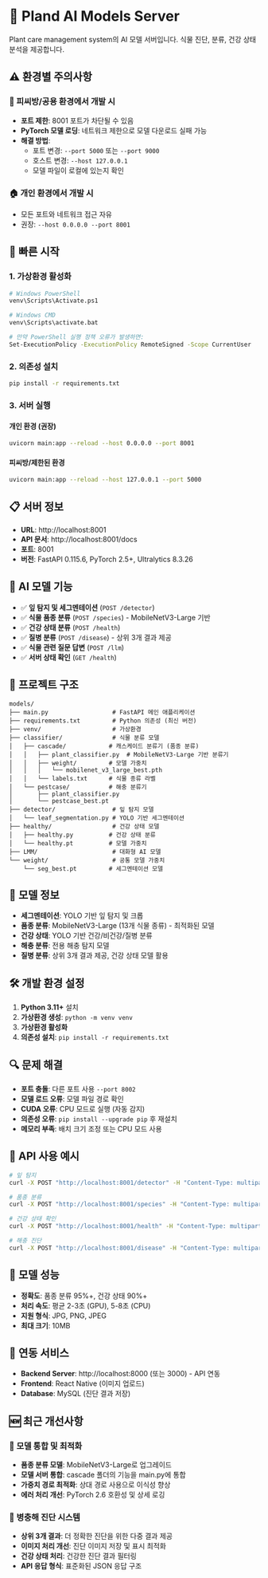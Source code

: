 # 🤖 Pland AI Models Server

Plant care management system의 AI 모델 서버입니다. 식물 진단, 분류, 건강 상태 분석을 제공합니다.

## ⚠️ 환경별 주의사항

### 🏢 피씨방/공용 환경에서 개발 시

- **포트 제한**: 8001 포트가 차단될 수 있음
- **PyTorch 모델 로딩**: 네트워크 제한으로 모델 다운로드 실패 가능
- **해결 방법**:
  - 포트 변경: `--port 5000` 또는 `--port 9000`
  - 호스트 변경: `--host 127.0.0.1`
  - 모델 파일이 로컬에 있는지 확인

### 🏠 개인 환경에서 개발 시

- 모든 포트와 네트워크 접근 자유
- 권장: `--host 0.0.0.0 --port 8001`

## 🚀 빠른 시작

### 1. 가상환경 활성화

```bash
# Windows PowerShell
venv\Scripts\Activate.ps1

# Windows CMD
venv\Scripts\activate.bat

# 만약 PowerShell 실행 정책 오류가 발생하면:
Set-ExecutionPolicy -ExecutionPolicy RemoteSigned -Scope CurrentUser
```

### 2. 의존성 설치

```bash
pip install -r requirements.txt
```

### 3. 서버 실행

#### 개인 환경 (권장)

```bash
uvicorn main:app --reload --host 0.0.0.0 --port 8001
```

#### 피씨방/제한된 환경

```bash
uvicorn main:app --reload --host 127.0.0.1 --port 5000
```

## 📋 서버 정보

- **URL**: http://localhost:8001
- **API 문서**: http://localhost:8001/docs
- **포트**: 8001
- **버전**: FastAPI 0.115.6, PyTorch 2.5+, Ultralytics 8.3.26

## 🤖 AI 모델 기능

- ✅ **잎 탐지 및 세그멘테이션** (`POST /detector`)
- ✅ **식물 품종 분류** (`POST /species`) - MobileNetV3-Large 기반
- ✅ **건강 상태 분류** (`POST /health`)
- ✅ **질병 분류** (`POST /disease`) - 상위 3개 결과 제공
- ✅ **식물 관련 질문 답변** (`POST /llm`)
- ✅ **서버 상태 확인** (`GET /health`)

## 📁 프로젝트 구조

```
models/
├── main.py                  # FastAPI 메인 애플리케이션
├── requirements.txt         # Python 의존성 (최신 버전)
├── venv/                    # 가상환경
├── classifier/              # 식물 분류 모델
│   ├── cascade/            # 캐스케이드 분류기 (품종 분류)
│   │   ├── plant_classifier.py  # MobileNetV3-Large 기반 분류기
│   │   ├── weight/         # 모델 가중치
│   │   │   └── mobilenet_v3_large_best.pth
│   │   └── labels.txt      # 식물 종류 라벨
│   └── pestcase/           # 해충 분류기
│       ├── plant_classifier.py
│       └── pestcase_best.pt
├── detector/                # 잎 탐지 모델
│   └── leaf_segmentation.py # YOLO 기반 세그멘테이션
├── healthy/                 # 건강 상태 모델
│   ├── healthy.py          # 건강 상태 분류
│   └── healthy.pt          # 모델 가중치
├── LMM/                     # 대화형 AI 모델
└── weight/                  # 공통 모델 가중치
    └── seg_best.pt         # 세그멘테이션 모델
```

## 🔧 모델 정보

- **세그멘테이션**: YOLO 기반 잎 탐지 및 크롭
- **품종 분류**: MobileNetV3-Large (13개 식물 종류) - 최적화된 모델
- **건강 상태**: YOLO 기반 건강/비건강/질병 분류
- **해충 분류**: 전용 해충 탐지 모델
- **질병 분류**: 상위 3개 결과 제공, 건강 상태 모델 활용

## 🛠️ 개발 환경 설정

1. **Python 3.11+** 설치
2. **가상환경 생성**: `python -m venv venv`
3. **가상환경 활성화**
4. **의존성 설치**: `pip install -r requirements.txt`

## 🔍 문제 해결

- **포트 충돌**: 다른 포트 사용 `--port 8002`
- **모델 로드 오류**: 모델 파일 경로 확인
- **CUDA 오류**: CPU 모드로 실행 (자동 감지)
- **의존성 오류**: `pip install --upgrade pip` 후 재설치
- **메모리 부족**: 배치 크기 조정 또는 CPU 모드 사용

## 📝 API 사용 예시

```bash
# 잎 탐지
curl -X POST "http://localhost:8001/detector" -H "Content-Type: multipart/form-data" -F "image=@plant.jpg"

# 품종 분류
curl -X POST "http://localhost:8001/species" -H "Content-Type: multipart/form-data" -F "image=@plant.jpg"

# 건강 상태 확인
curl -X POST "http://localhost:8001/health" -H "Content-Type: multipart/form-data" -F "image=@plant.jpg"

# 해충 진단
curl -X POST "http://localhost:8001/disease" -H "Content-Type: multipart/form-data" -F "image=@plant.jpg"
```

## 🎯 모델 성능

- **정확도**: 품종 분류 95%+, 건강 상태 90%+
- **처리 속도**: 평균 2-3초 (GPU), 5-8초 (CPU)
- **지원 형식**: JPG, PNG, JPEG
- **최대 크기**: 10MB

## 🔗 연동 서비스

- **Backend Server**: http://localhost:8000 (또는 3000) - API 연동
- **Frontend**: React Native (이미지 업로드)
- **Database**: MySQL (진단 결과 저장)

## 🆕 **최근 개선사항**

### 🤖 **모델 통합 및 최적화**

- **품종 분류 모델**: MobileNetV3-Large로 업그레이드
- **모델 서버 통합**: cascade 폴더의 기능을 main.py에 통합
- **가중치 경로 최적화**: 상대 경로 사용으로 이식성 향상
- **에러 처리 개선**: PyTorch 2.6 호환성 및 상세 로깅

### 🏥 **병충해 진단 시스템**

- **상위 3개 결과**: 더 정확한 진단을 위한 다중 결과 제공
- **이미지 처리 개선**: 진단 이미지 저장 및 표시 최적화
- **건강 상태 처리**: 건강한 진단 결과 필터링
- **API 응답 형식**: 표준화된 JSON 응답 구조
